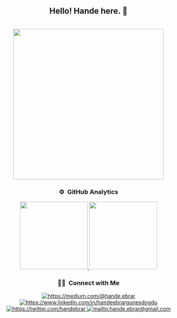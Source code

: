 <div align="center">

## Hello! Hande here. 👋

<br/>
<img src="https://raw.githubusercontent.com/handeebrar/handeebrar/master/img/study.gif" width="400px"/>
<br/>

### ⚙️ &nbsp;GitHub Analytics

<p align="center">
<a href="https://github.com/AVS1508">
  <img height="180em" src="https://github-readme-stats-eight-theta.vercel.app/api?username=handeebrar&show_icons=true&theme=tokyonight&include_all_commits=true&count_private=true"/>
  <img height="180em" src="https://github-readme-stats-eight-theta.vercel.app/api/top-langs/?username=handeebrar&layout=compact&langs_count=8&theme=tokyonight"/>
</a>
</p>

### 🤝🏻 &nbsp;Connect with Me

<a href="https://medium.com/@hande.ebrar" target="_blank">
    <img src="https://img.shields.io/badge/%20-medium-black" alt="https://medium.com/@hande.ebrar">
</a>
<a href="https://www.linkedin.com/in/handeebrargunesdogdu" target="_blank">
    <img src="https://img.shields.io/badge/%20-linkedin-0072b1" alt="https://www.linkedin.com/in/handeebrargunesdogdu">
</a>
<a href="https://twitter.com/handebrar" target="_blank">
    <img src="https://img.shields.io/badge/%20-twitter-%231DA1F2" alt="https://twitter.com/handebrar">
</a>
<a href="mailto:hande.ebrar@gmail.com" target="_blank">
    <img src="https://img.shields.io/badge/%20-gmail-B23121" alt="mailto:hande.ebrar@gmail.com">
</a>
